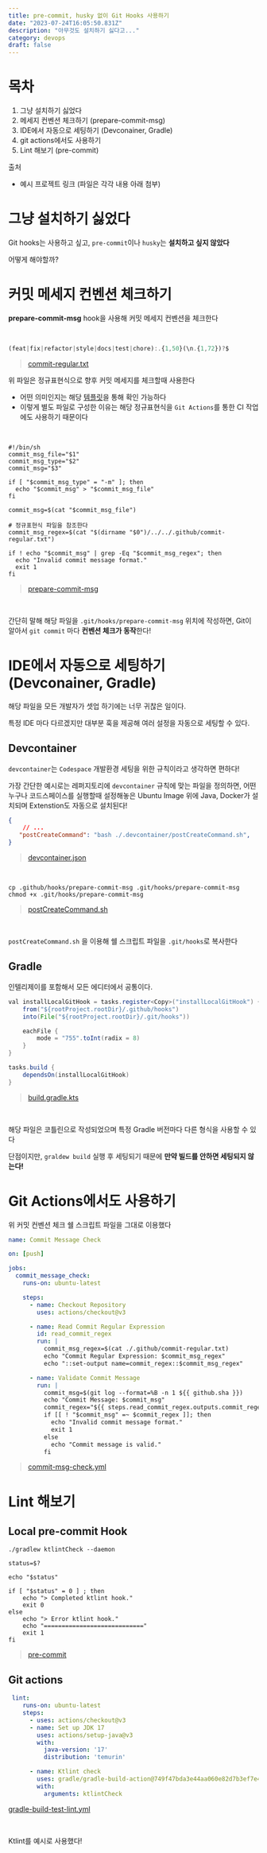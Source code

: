 ```yaml
---
title: pre-commit, husky 없이 Git Hooks 사용하기
date: "2023-07-24T16:05:50.831Z"
description: "아무것도 설치하기 싫다고..."
category: devops
draft: false
---
```


# 목차

1. 그냥 설치하기 싫었다
2. 메세지 컨벤션 체크하기 (prepare-commit-msg)
3. IDE에서 자동으로 세팅하기 (Devconainer, Gradle)
4. git actions에서도 사용하기 
5. Lint 해보기 (pre-commit)

출처
- 예시 프로젝트 링크 (파일은 각각 내용 아래 첨부) 

# 그냥 설치하기 싫었다

Git hooks는 사용하고 싶고, `pre-commit`이나 `husky`는 **설치하고 싶지 않았다**

어떻게 해야할까?

# 커밋 메세지 컨벤션 체크하기

**prepare-commit-msg** hook을 사용해 커밋 메세지 컨벤션을 체크한다

<br/>

```javascript
(feat|fix|refactor|style|docs|test|chore):.{1,50}(\n.{1,72})?$
```
> [commit-regular.txt](https://github.com/f-lab-clone/ticketing-service/blob/main/.github/commit-regular.txt)

위 파일은 정규표현식으로 향후 커밋 메세지를 체크할때 사용한다 
- 어떤 의미인지는 해당 [템플릿](https://github.com/f-lab-clone/ticketing-service/blob/main/commit-msg-template.txt)을 통해 확인 가능하다
- 이렇게 별도 파일로 구성한 이유는 해당 정규표현식을 `Git Actions`를 통한 CI 작업에도 사용하기 때문이다

<br/>

```shell
#!/bin/sh
commit_msg_file="$1"
commit_msg_type="$2"
commit_msg="$3"

if [ "$commit_msg_type" = "-m" ]; then
  echo "$commit_msg" > "$commit_msg_file"
fi

commit_msg=$(cat "$commit_msg_file")

# 정규표현식 파일을 참조한다
commit_msg_regex=$(cat "$(dirname "$0")/../../.github/commit-regular.txt")

if ! echo "$commit_msg" | grep -Eq "$commit_msg_regex"; then
  echo "Invalid commit message format."
  exit 1
fi
```
> [prepare-commit-msg](https://github.com/f-lab-clone/ticketing-service/blob/main/.github/hooks/prepare-commit-msg)

<br/>

간단히 말해 해당 파일을 `.git/hooks/prepare-commit-msg` 위치에 작성하면, Git이 알아서 `git commit` 마다 **컨벤션 체크가 동작**한다!


# IDE에서 자동으로 세팅하기 (Devconainer, Gradle)

해당 파일을 모든 개발자가 셋업 하기에는 너무 귀찮은 일이다.

특정 IDE 마다 다르겠지만 대부분 훅을 제공해 여러 설정을 자동으로 세팅할 수 있다.


## Devcontainer

`devcontainer`는 `Codespace` 개발환경 세팅을 위한 규칙이라고 생각하면 편하다!

가장 간단한 예시로는 레퍼지토리에 `devcontainer` 규칙에 맞는 파일을 정의하면, 어떤 누구나 코드스페이스를 실행할때 설정해놓은 Ubuntu Image 위에 Java, Docker가 설치되며 Extenstion도 자동으로 설치된다!

```json
{
    // ...
   "postCreateCommand": "bash ./.devcontainer/postCreateCommand.sh",
}
```
> [devcontainer.json](https://github.com/f-lab-clone/ticketing-service/blob/main/.devcontainer/devcontainer.json)

<br/>

```shell
cp .github/hooks/prepare-commit-msg .git/hooks/prepare-commit-msg
chmod +x .git/hooks/prepare-commit-msg
```
> [postCreateCommand.sh](https://github.com/f-lab-clone/ticketing-service/blob/main/.devcontainer/postCreateCommand.sh)

<br/>

`postCreateCommand.sh` 을 이용해 쉘 스크립트 파일을 `.git/hooks`로 복사한다

## Gradle

인텔리제이를 포함해서 모든 에디터에서 공통이다.

```java
val installLocalGitHook = tasks.register<Copy>("installLocalGitHook") {
    from("${rootProject.rootDir}/.github/hooks")
    into(File("${rootProject.rootDir}/.git/hooks"))

    eachFile {
        mode = "755".toInt(radix = 8)
    }
}

tasks.build {
    dependsOn(installLocalGitHook)
}
```
> [build.gradle.kts](https://github.com/f-lab-clone/ticketing-service/blob/main/build.gradle.kts)

<br/>

해당 파일은 코틀린으로 작성되었으며 특정 Gradle 버전마다 다른 형식을 사용할 수 있다

단점이지만, `graldew build` 실행 후 세팅되기 때문에 **만약 빌드를 안하면 세팅되지 않는다!**

# Git Actions에서도 사용하기

위 커밋 컨벤션 체크 쉘 스크립트 파일을 그대로 이용했다

```yaml
name: Commit Message Check

on: [push]

jobs:
  commit_message_check:
    runs-on: ubuntu-latest

    steps:
      - name: Checkout Repository
        uses: actions/checkout@v3

      - name: Read Commit Regular Expression
        id: read_commit_regex
        run: |
          commit_msg_regex=$(cat ./.github/commit-regular.txt)
          echo "Commit Regular Expression: $commit_msg_regex"
          echo "::set-output name=commit_regex::$commit_msg_regex"

      - name: Validate Commit Message
        run: |
          commit_msg=$(git log --format=%B -n 1 ${{ github.sha }})
          echo "Commit Message: $commit_msg"
          commit_regex="${{ steps.read_commit_regex.outputs.commit_regex }}"
          if [[ ! "$commit_msg" =~ $commit_regex ]]; then
            echo "Invalid commit message format."
            exit 1
          else
            echo "Commit message is valid."
          fi
```
> [commit-msg-check.yml](https://github.com/f-lab-clone/ticketing-service/blob/main/.github/workflows/commit-msg-check.yml)


# Lint 해보기

## Local pre-commit Hook
```shell
./gradlew ktlintCheck --daemon

status=$?

echo "$status"

if [ "$status" = 0 ] ; then
    echo "> Completed ktlint hook."
    exit 0
else
    echo "> Error ktlint hook."
    echo "============================"
    exit 1
fi
```
> [pre-commit](https://github.com/f-lab-clone/ticketing-service/blob/main/.github/hooks/pre-commit)

## Git actions

```yaml
 lint:
    runs-on: ubuntu-latest
    steps:
      - uses: actions/checkout@v3
      - name: Set up JDK 17
        uses: actions/setup-java@v3
        with:
          java-version: '17'
          distribution: 'temurin'

      - name: Ktlint check
        uses: gradle/gradle-build-action@749f47bda3e44aa060e82d7b3ef7e40d953bd629
        with:
          arguments: ktlintCheck
```
[gradle-build-test-lint.yml](https://github.com/f-lab-clone/ticketing-service/blob/main/.github/workflows/gradle-build-test-lint.yml#L103)

<br/>

Ktlint를 예시로 사용했다!